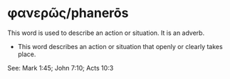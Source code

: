 # φανερῶς/phanerōs
This word is used to describe an action or situation. It is an adverb.
* This word describes an action or situation that openly or clearly takes place. 

See: Mark 1:45; John 7:10; Acts 10:3
